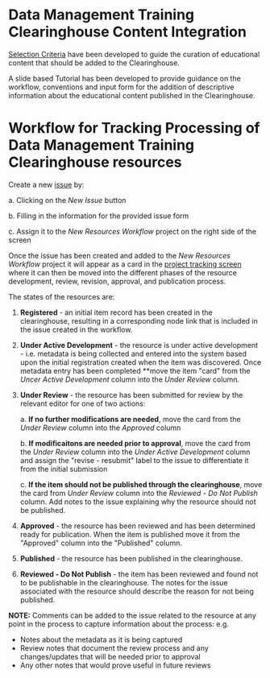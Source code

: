 # **Data Management Training Clearinghouse** Content Integration

[Selection Criteria](https://github.com/imls-dmt/resources-workflow/blob/master/Nov17_2018_SelectionCriteria.pdf) have been developed to guide the curation of educational content that should be added to the Clearinghouse.  

A slide based Tutorial has been developed to provide guidance on the workflow, conventions and input form for the addition of descriptive information about the educational content published in the Clearinghouse.    

# Workflow for Tracking Processing of **Data Management Training Clearinghouse** resources

Create a new [issue](https://github.com/imls-dmt/resources-workflow/issues) by:

a. Clicking on the *New Issue* button

b. Filling in the information for the provided issue form

c. Assign it to the *New Resources Workflow* project on the right side of the screen

Once the issue has been created and added to the *New Resources Workflow* project it will appear as
a card in the [project tracking screen](https://github.com/imls-dmt/resources-workflow/projects/1) 
where it can then be moved into the different phases of the resource development, review, revision, 
approval, and publication process. 

The states of the resources are:

1. **Registered** - an initial item record has been created in the clearinghouse, resulting in a
corresponding node link that is included in the issue created in the workflow. 

2. **Under Active Development** - the resource is under active development - i.e. metadata is being
collected and entered into the system based upon the initial registration created when the item was
discovered. Once metadata entry has been completed **move the item "card" from the *Uncer Active Development*
column into the *Under Review* column. 

3. **Under Review** - the resource has been submitted for review by the relevant editor for one of two
actions: 

	 a. **If no further modifications are needed**, move the card from the *Under Review* column into the *Approved* column

	 b. **If modificaitons are needed prior to approval**, move the card from the *Under Review* column into the *Under Active Development* column and assign the "revise - resubmit" label to the issue to differentiate it from the initial submission

	 c. **If the item should not be published through the clearinghouse**, move the card from *Under Review* column into the *Reviewed - Do Not Publish* column. Add notes to the issue explaining why the resource should not be published. 

4. **Approved** - the resource has been reviewed and has been determined ready for publication. When the item is published move it from the "Approved" column into the "Published" column.  

5. **Published** - the resource has been published in the clearinghouse.

6. **Reviewed - Do Not Publish** - the item has been reviewed and found not to be publishable in the clearinghouse. The notes for the issue associated with the resource should describe the reason for not being published. 

**NOTE:** Comments can be added to the issue related to the resource at any point in the process to
capture information about the process: e.g.

* Notes about the metadata as it is being captured
* Review notes that document the review process and any changes/updates that will be needed prior to approval
* Any other notes that would prove useful in future reviews  
